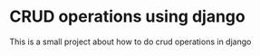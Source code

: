 # CRUD operations using django
This is a small project about how to do crud operations in django



